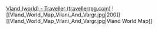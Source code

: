 [Vland (world) - Traveller (travellerrpg.com)](https://wiki.travellerrpg.com/Vland_(world))
![[Vland_World_Map_Vilani_And_Vargr.jpg|200]]
[[Vland_World_Map_Vilani_And_Vargr.jpg|Vland World Map]]
